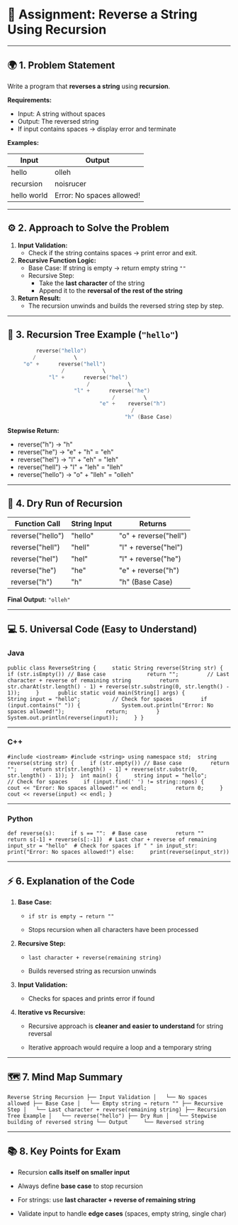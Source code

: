 # 🧠 Assignment: Reverse a String Using Recursion

---

## 🌍 1. Problem Statement

Write a program that **reverses a string** using **recursion**.

**Requirements:**

- Input: A string without spaces
- Output: The reversed string
- If input contains spaces → display error and terminate

**Examples:**

|Input|Output|
|---|---|
|hello|olleh|
|recursion|noisrucer|
|hello world|Error: No spaces allowed!|

---

## ⚙️ 2. Approach to Solve the Problem

1. **Input Validation:**
    - Check if the string contains spaces → print error and exit.
2. **Recursive Function Logic:**
    - Base Case: If string is empty → return empty string `""`
    - Recursive Step:
        - Take the **last character** of the string
        - Append it to the **reversal of the rest of the string**
3. **Return Result:**
    - The recursion unwinds and builds the reversed string step by step.

---

## 🌳 3. Recursion Tree Example (`"hello"`)

```cpp
         reverse("hello")
        /            \
     "o" +      reverse("hell")
                 /            \
             "l" +      reverse("hel")
                         /            \
                     "l" +      reverse("he")
                                 /         \
                             "e" +    reverse("h")
                                       /
                                     "h" (Base Case)

```

**Stepwise Return:**

- reverse("h") → "h"
- reverse("he") → "e" + "h" = "eh"
- reverse("hel") → "l" + "eh" = "leh"
- reverse("hell") → "l" + "leh" = "lleh"
- reverse("hello") → "o" + "lleh" = "olleh"

---

## 🧮 4. Dry Run of Recursion

|Function Call|String Input|Returns|
|---|---|---|
|reverse("hello")|"hello"|"o" + reverse("hell")|
|reverse("hell")|"hell"|"l" + reverse("hel")|
|reverse("hel")|"hel"|"l" + reverse("he")|
|reverse("he")|"he"|"e" + reverse("h")|
|reverse("h")|"h"|"h" (Base Case)|

**Final Output:** `"olleh"`

---

## 💻 5. Universal Code (Easy to Understand)

### Java

`public class ReverseString {     static String reverse(String str) {         if (str.isEmpty()) // Base case             return "";         // Last character + reverse of remaining string         return str.charAt(str.length() - 1) + reverse(str.substring(0, str.length() - 1));     }      public static void main(String[] args) {         String input = "hello";          // Check for spaces         if (input.contains(" ")) {             System.out.println("Error: No spaces allowed!");             return;         }          System.out.println(reverse(input));     } }`

---

### C++

`#include <iostream> #include <string> using namespace std;  string reverse(string str) {     if (str.empty()) // Base case         return "";     return str[str.length() - 1] + reverse(str.substr(0, str.length() - 1)); }  int main() {     string input = "hello";      // Check for spaces     if (input.find(' ') != string::npos) {         cout << "Error: No spaces allowed!" << endl;         return 0;     }      cout << reverse(input) << endl; }`

---

### Python

`def reverse(s):     if s == "":  # Base case         return ""     return s[-1] + reverse(s[:-1])  # Last char + reverse of remaining  input_str = "hello"  # Check for spaces if " " in input_str:     print("Error: No spaces allowed!") else:     print(reverse(input_str))`

---

## ⚡ 6. Explanation of the Code

1. **Base Case:**
    
    - `if str is empty → return ""`
        
    - Stops recursion when all characters have been processed
        
2. **Recursive Step:**
    
    - `last character + reverse(remaining string)`
        
    - Builds reversed string as recursion unwinds
        
3. **Input Validation:**
    
    - Checks for spaces and prints error if found
        
4. **Iterative vs Recursive:**
    
    - Recursive approach is **cleaner and easier to understand** for string reversal
        
    - Iterative approach would require a loop and a temporary string
        

---

## 🗺️ 7. Mind Map Summary

`Reverse String Recursion ├── Input Validation │   └── No spaces allowed ├── Base Case │   └── Empty string → return "" ├── Recursive Step │   └── Last character + reverse(remaining string) ├── Recursion Tree Example │   └── reverse("hello") ├── Dry Run │   └── Stepwise building of reversed string └── Output     └── Reversed string`

---

## 📚 8. Key Points for Exam

- Recursion **calls itself on smaller input**
    
- Always define **base case** to stop recursion
    
- For strings: use **last character + reverse of remaining string**
    
- Validate input to handle **edge cases** (spaces, empty string, single char)